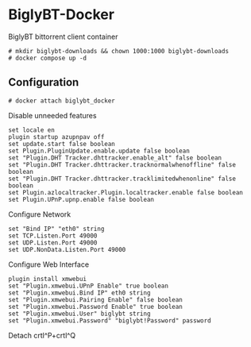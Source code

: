 # BiglyBT-Docker
BiglyBT bittorrent client container
```
# mkdir biglybt-downloads && chown 1000:1000 biglybt-downloads
# docker compose up -d
```

## Configuration

```
# docker attach biglybt_docker
```
Disable unneeded features
```
set locale en
plugin startup azupnpav off
set update.start false boolean
set Plugin.PluginUpdate.enable.update false boolean
set "Plugin.DHT Tracker.dhttracker.enable_alt" false boolean
set "Plugin.DHT Tracker.dhttracker.tracknormalwhenoffline" false boolean
set "Plugin.DHT Tracker.dhttracker.tracklimitedwhenonline" false boolean
set Plugin.azlocaltracker.Plugin.localtracker.enable false boolean
set Plugin.UPnP.upnp.enable false boolean
```
Configure Network
```
set "Bind IP" "eth0" string
set TCP.Listen.Port 49000
set UDP.Listen.Port 49000
set UDP.NonData.Listen.Port 49000
```
Configure Web Interface
```
plugin install xmwebui
set "Plugin.xmwebui.UPnP Enable" true boolean
set "Plugin.xmwebui.Bind IP" eth0 string
set "Plugin.xmwebui.Pairing Enable" false boolean
set "Plugin.xmwebui.Password Enable" true boolean
set "Plugin.xmwebui.User" biglybt string
set "Plugin.xmwebui.Password" "biglybt!Password" password
```
Detach crtl^P+crtl^Q

